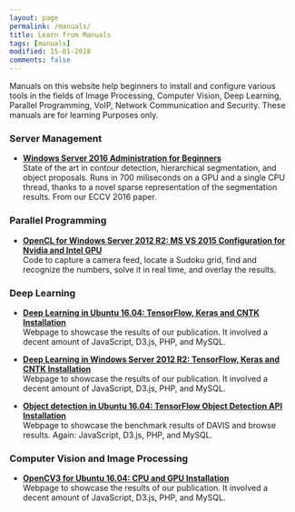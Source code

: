 ```yaml
---
layout: page
permalink: /manuals/
title: Learn from Manuals
tags: [manuals]
modified: 15-01-2018
comments: false
---
```



Manuals on this website help beginners to install and configure various tools in the fields of Image Processing, Computer Vision, Deep Learning, Parallel Programming, VoIP, Network Communication and Security. These manuals are for learning Purposes only. 

### Server Management

* [**Windows Server 2016 Administration for Beginners**](http://www.vision.ee.ethz.ch/~cvlsegmentation/cob/)<br>
State of the art in contour detection, hierarchical segmentation, and object proposals. Runs in 700 miliseconds on a GPU and a single CPU thread, thanks to a novel sparse representation of the segmentation results. From our ECCV 2016 paper.
 
### Parallel Programming

* [**OpenCL for Windows Server 2012 R2: MS VS 2015 Configuration for Nvidia and Intel GPU**](http://jponttuset.github.io/solving-sudokus-like-a-pro-1/)<br>
Code to capture a camera feed, locate a Sudoku grid, find and recognize the numbers, solve it in real time, and overlay the results.

### Deep Learning

* [**Deep Learning in Ubuntu 16.04: TensorFlow, Keras and CNTK Installation**](http://www.vision.ee.ethz.ch/~biwiproposals/boosting-coco/)<br>
Webpage to showcase the results of our publication. It involved a decent amount of JavaScript, D3.js, PHP, and MySQL.

* [**Deep Learning in Windows Server 2012 R2: TensorFlow, Keras and CNTK Installation**](http://www.vision.ee.ethz.ch/~biwiproposals/boosting-coco/)<br>
Webpage to showcase the results of our publication. It involved a decent amount of JavaScript, D3.js, PHP, and MySQL.

* [**Object detection in Ubuntu 16.04: TensorFlow Object Detection API Installation**](https://graphics.ethz.ch/~perazzif/davis/index.html)<br>
Webpage to showcase the benchmark results of DAVIS and browse results. Again: JavaScript, D3.js, PHP, and MySQL.

### Computer Vision and Image Processing

* [**OpenCV3 for Ubuntu 16.04: CPU and GPU Installation**](http://www.vision.ee.ethz.ch/~biwiproposals/boosting-coco/)<br>
Webpage to showcase the results of our publication. It involved a decent amount of JavaScript, D3.js, PHP, and MySQL.


